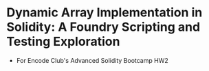# Dynamic Array Implementation in Solidity: A Foundry Scripting and Testing Exploration
* For Encode Club's Advanced Solidity Bootcamp HW2
